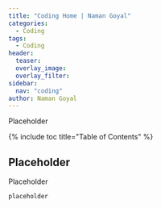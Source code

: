 ```yaml
---
title: "Coding Home | Naman Goyal"
categories:
  - Coding
tags:
  - Coding
header:
  teaser: 
  overlay_image: 
  overlay_filter: 
sidebar:
  nav: "coding"
author: Naman Goyal
---
```


Placeholder

{% include toc title="Table of Contents" %}

## Placeholder

Placeholder

```python
placeholder
```
